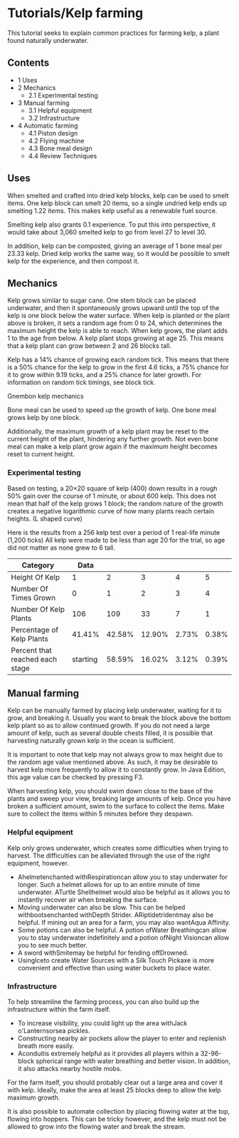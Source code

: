 # Tutorials/Kelp farming
This tutorial seeks to explain common practices for farming kelp, a plant found naturally underwater.

## Contents
- 1 Uses
- 2 Mechanics
	- 2.1 Experimental testing
- 3 Manual farming
	- 3.1 Helpful equipment
	- 3.2 Infrastructure
- 4 Automatic farming
	- 4.1 Piston design
	- 4.2 Flying machine
	- 4.3 Bone meal design
	- 4.4 Review Techniques

## Uses
When smelted and crafted into dried kelp blocks, kelp can be used to smelt items. One kelp block can smelt 20 items, so a single undried kelp ends up smelting 1.22 items. This makes kelp useful as a renewable fuel source.

Smelting kelp also grants 0.1 experience. To put this into perspective, it would take about 3,060 smelted kelp to go from level 27 to level 30.

In addition, kelp can be composted, giving an average of 1 bone meal per 23.33 kelp. Dried kelp works the same way, so it would be possible to smelt kelp for the experience, and then compost it.

## Mechanics
Kelp grows similar to sugar cane. One stem block can be placed underwater, and then it spontaneously grows upward until the top of the kelp is one block below the water surface. When kelp is planted or the plant above is broken, it sets a random age from 0 to 24, which determines the maximum height the kelp is able to reach. When kelp grows, the plant adds 1 to the age from below. A kelp plant stops growing at age 25. This means that a kelp plant can grow between 2 and 26 blocks tall.

Kelp has a 14% chance of growing each random tick. This means that there is a 50% chance for the kelp to grow in the first 4.6 ticks, a 75% chance for it to grow within 9.19 ticks, and a 25% chance for later growth. For information on random tick timings, see block tick.

Gnembon kelp mechanics


Bone meal can be used to speed up the growth of kelp. One bone meal grows kelp by one block.

Additionally, the maximum growth of a kelp plant may be reset to the current height of the plant, hindering any further growth. Not even bone meal can make a kelp plant grow again if the maximum height becomes reset to current height.

### Experimental testing
Based on testing, a 20×20 square of kelp (400) down results in a rough 50% gain over the course of 1 minute, or about 600 kelp. This does not mean that half of the kelp grows 1 block; the random nature of the growth creates a negative logarithmic curve of how many plants reach certain heights. (L shaped curve)

Here is the results from a 256 kelp test over a period of 1 real-life minute (1,200 ticks)
All kelp were made to be less than age 20 for the trial, so age did not matter as none grew to 6 tall.

| Category                        | Data     |        |        |       |       |
|---------------------------------|----------|--------|--------|-------|-------|
| Height Of Kelp                  | 1        | 2      | 3      | 4     | 5     |
| Number Of Times Grown           | 0        | 1      | 2      | 3     | 4     |
| Number Of Kelp Plants           | 106      | 109    | 33     | 7     | 1     |
| Percentage of Kelp Plants       | 41.41%   | 42.58% | 12.90% | 2.73% | 0.38% |
| Percent that reached each stage | starting | 58.59% | 16.02% | 3.12% | 0.39% |

## Manual farming
Kelp can be manually farmed by placing kelp underwater, waiting for it to grow, and breaking it. Usually you want to break the block above the bottom kelp plant so as to allow continued growth. If you do not need a large amount of kelp, such as several double chests filled, it is possible that harvesting naturally grown kelp in the ocean is sufficient.

It is important to note that kelp may not always grow to max height due to the random age value mentioned above. As such, it may be desirable to harvest kelp more frequently to allow it to constantly grow. In Java Edition, this age value can be checked by pressing F3.

When harvesting kelp, you should swim down close to the base of the plants and sweep your view, breaking large amounts of kelp. Once you have broken a sufficient amount, swim to the surface to collect the items. Make sure to collect the items within 5 minutes before they despawn.

### Helpful equipment
Kelp only grows underwater, which creates some difficulties when trying to harvest. The difficulties can be alleviated through the use of the right equipment, however.

- Ahelmetenchanted withRespirationcan allow you to stay underwater for longer. Such a helmet allows for up to an entire minute of time underwater. ATurtle Shellhelmet would also be helpful as it allows you to instantly recover air when breaking the surface.
- Moving underwater can also be slow. This can be helped withbootsenchanted withDepth Strider. ARiptidetridentmay also be helpful. If mining out an area for a farm, you may also wantAqua Affinity.
- Some potions can also be helpful. A potion ofWater Breathingcan allow you to stay underwater indefinitely and a potion ofNight Visioncan allow you to see much better.
- A sword withSmitemay be helpful for fending offDrowned.
- UsingIceto create Water Sources with a Silk Touch Pickaxe is more convenient and effective than using water buckets to place water.

### Infrastructure
To help streamline the farming process, you can also build up the infrastructure within the farm itself.

- To increase visibility, you could light up the area withJack o'Lanternsorsea pickles.
- Constructing nearby air pockets allow the player to enter and replenish breath more easily.
- Aconduitis extremely helpful as it provides all players within a 32-96-block spherical range with water breathing and better vision. In addition, it also attacks nearby hostile mobs.

For the farm itself, you should probably clear out a large area and cover it with kelp. Ideally, make the area at least 25 blocks deep to allow the kelp maximum growth.

It is also possible to automate collection by placing flowing water at the top, flowing into hoppers. This can be tricky however, and the kelp must not be allowed to grow into the flowing water and break the stream.

